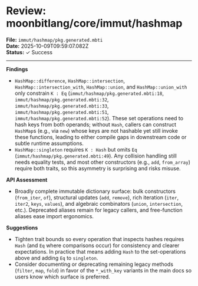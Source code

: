 # Review: moonbitlang/core/immut/hashmap

**File:** `immut/hashmap/pkg.generated.mbti`  
**Date:** 2025-10-09T09:59:07.082Z  
**Status:** ✓ Success

---

**Findings**
- `HashMap::difference`, `HashMap::intersection`, `HashMap::intersection_with`, `HashMap::union`, and `HashMap::union_with` only constrain `K : Eq` (`immut/hashmap/pkg.generated.mbti:18`, `immut/hashmap/pkg.generated.mbti:32`, `immut/hashmap/pkg.generated.mbti:33`, `immut/hashmap/pkg.generated.mbti:51`, `immut/hashmap/pkg.generated.mbti:52`). These set operations need to hash keys from both operands; without `Hash`, callers can construct `HashMap`s (e.g., via `new`) whose keys are not hashable yet still invoke these functions, leading to either compile gaps in downstream code or subtle runtime assumptions.
- `HashMap::singleton` requires `K : Hash` but omits `Eq` (`immut/hashmap/pkg.generated.mbti:49`). Any collision handling still needs equality tests, and most other constructors (e.g., `add`, `from_array`) require both traits, so this asymmetry is surprising and risks misuse.

**API Assessment**
- Broadly complete immutable dictionary surface: bulk constructors (`from_iter`, `of`), structural updates (`add`, `remove`), rich iteration (`iter`, `iter2`, `keys`, `values`), and algebraic combinators (`union`, `intersection`, etc.). Deprecated aliases remain for legacy callers, and free-function aliases ease import ergonomics.

**Suggestions**
- Tighten trait bounds so every operation that inspects hashes requires `Hash` (and `Eq` where comparisons occur) for consistency and clearer expectations. In practice that means adding `Hash` to the set-operations above and adding `Eq` to `singleton`.
- Consider documenting or deprecating remaining legacy methods (`filter`, `map`, `fold`) in favor of the `*_with_key` variants in the main docs so users know which surface is preferred.
